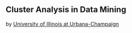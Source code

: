## Cluster Analysis in Data Mining
by [University of Illinois at Urbana-Champaign](https://www.coursera.org/illinois)
